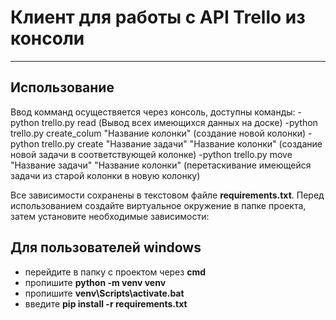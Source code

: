 # Клиент для работы с API Trello из консоли
______________________________
## Использование
Ввод комманд осуществяется через консоль, доступны команды:
-python trello.py read (Вывод всех имеющихся данных на доске) 
-python trello.py create_colum "Название колонки" (создание новой колонки)
-python trello.py create "Название задачи" "Название колонки" (создание новой задачи в соответствующей колонке)
-python trello.py move "Название задачи" "Название колонки" (перетаскивание имеющейся задачи из старой колонки в новую колонку)



Все зависимости сохранены в текстовом файле **requirements.txt**.
Перед использованием создайте виртуальное окружение в папке проекта, затем установите необходимые зависимости:
## Для пользователей windows
* перейдите в папку с проектом через **cmd**
* пропишите **python -m venv venv**
* пропишите **venv\Scripts\activate.bat**
* введите **pip install -r requirements.txt**

